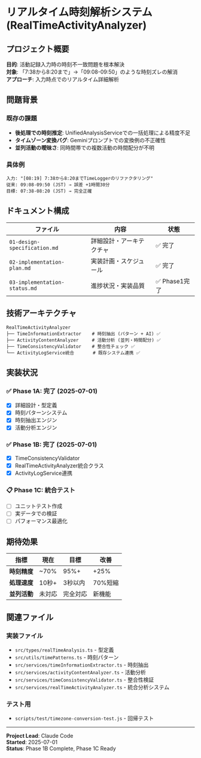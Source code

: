 # リアルタイム時刻解析システム (RealTimeActivityAnalyzer)

## プロジェクト概要

**目的**: 活動記録入力時の時刻不一致問題を根本解決  
**対象**: 「7:38から8:20まで」→「09:08-09:50」のような時刻ズレの解消  
**アプローチ**: 入力時点でのリアルタイム詳細解析

## 問題背景

### 既存の課題
- **後処理での時刻推定**: UnifiedAnalysisServiceでの一括処理による精度不足
- **タイムゾーン変換バグ**: Geminiプロンプトでの変換例の不正確性
- **並列活動の曖昧さ**: 同時間帯での複数活動の時間配分が不明

### 具体例
```
入力: "[08:19] 7:38から8:20までTimeLoggerのリファクタリング"
従来: 09:08-09:50 (JST) → 誤差 +1時間30分
目標: 07:38-08:20 (JST) → 完全正確
```

## ドキュメント構成

| ファイル | 内容 | 状態 |
|---------|------|------|
| `01-design-specification.md` | 詳細設計・アーキテクチャ | ✅ 完了 |
| `02-implementation-plan.md` | 実装計画・スケジュール | ✅ 完了 |
| `03-implementation-status.md` | 進捗状況・実装品質 | ✅ Phase1完了 |

## 技術アーキテクチャ

```
RealTimeActivityAnalyzer
├── TimeInformationExtractor    # 時刻抽出 (パターン + AI) ✅
├── ActivityContentAnalyzer     # 活動分析 (並列・時間配分) ✅
├── TimeConsistencyValidator    # 整合性チェック ✅
└── ActivityLogService統合       # 既存システム連携 ✅
```

## 実装状況

### ✅ Phase 1A: 完了 (2025-07-01)
- [x] 詳細設計・型定義
- [x] 時刻パターンシステム  
- [x] 時刻抽出エンジン
- [x] 活動分析エンジン

### ✅ Phase 1B: 完了 (2025-07-01)
- [x] TimeConsistencyValidator
- [x] RealTimeActivityAnalyzer統合クラス
- [x] ActivityLogService連携

### 📋 Phase 1C: 統合テスト
- [ ] ユニットテスト作成
- [ ] 実データでの検証
- [ ] パフォーマンス最適化

## 期待効果

| 指標 | 現在 | 目標 | 改善 |
|------|------|------|------|
| **時刻精度** | ~70% | 95%+ | +25% |
| **処理速度** | 10秒+ | 3秒以内 | 70%短縮 |
| **並列活動** | 未対応 | 完全対応 | 新機能 |

## 関連ファイル

### 実装ファイル
- `src/types/realTimeAnalysis.ts` - 型定義
- `src/utils/timePatterns.ts` - 時刻パターン
- `src/services/timeInformationExtractor.ts` - 時刻抽出
- `src/services/activityContentAnalyzer.ts` - 活動分析
- `src/services/timeConsistencyValidator.ts` - 整合性検証
- `src/services/realTimeActivityAnalyzer.ts` - 統合分析システム

### テスト用
- `scripts/test/timezone-conversion-test.js` - 回帰テスト

---

**Project Lead**: Claude Code  
**Started**: 2025-07-01  
**Status**: Phase 1B Complete, Phase 1C Ready